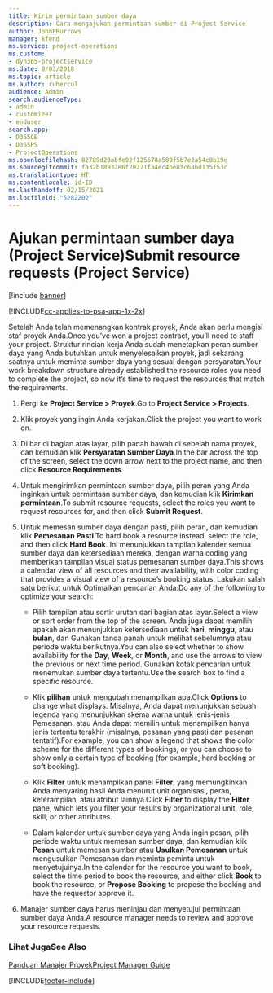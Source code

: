 ```yaml
---
title: Kirim permintaan sumber daya
description: Cara mengajukan permintaan sumber di Project Service
author: JohnPBurrows
manager: kfend
ms.service: project-operations
ms.custom:
- dyn365-projectservice
ms.date: 8/03/2018
ms.topic: article
ms.author: ruhercul
audience: Admin
search.audienceType:
- admin
- customizer
- enduser
search.app:
- D365CE
- D365PS
- ProjectOperations
ms.openlocfilehash: 82789d20abfe92f125678a589f5b7e2a54c0b19e
ms.sourcegitcommit: fa32b1893286f20271fa4ec4be8fc68bd135f53c
ms.translationtype: HT
ms.contentlocale: id-ID
ms.lasthandoff: 02/15/2021
ms.locfileid: "5282202"
---
```

# <a name="submit-resource-requests-project-service"></a><span data-ttu-id="4e1aa-103">Ajukan permintaan sumber daya (Project Service)</span><span class="sxs-lookup"><span data-stu-id="4e1aa-103">Submit resource requests (Project Service)</span></span>

[!include [banner](../includes/psa-now-project-operations.md)]

[!INCLUDE[cc-applies-to-psa-app-1x-2x](../includes/cc-applies-to-psa-app-1x-2x.md)]

<span data-ttu-id="4e1aa-104">Setelah Anda telah memenangkan kontrak proyek, Anda akan perlu mengisi staf proyek Anda.</span><span class="sxs-lookup"><span data-stu-id="4e1aa-104">Once you’ve won a project contract, you’ll need to staff your project.</span></span> <span data-ttu-id="4e1aa-105">Struktur rincian kerja Anda sudah menetapkan peran sumber daya yang Anda butuhkan untuk menyelesaikan proyek, jadi sekarang saatnya untuk meminta sumber daya yang sesuai dengan persyaratan.</span><span class="sxs-lookup"><span data-stu-id="4e1aa-105">Your work breakdown structure already established the resource roles you need to complete the project, so now it’s time to request the resources that match the requirements.</span></span>  
  
1.  <span data-ttu-id="4e1aa-106">Pergi ke **Project Service > Proyek**.</span><span class="sxs-lookup"><span data-stu-id="4e1aa-106">Go to **Project Service > Projects**.</span></span>  
  
2.  <span data-ttu-id="4e1aa-107">Klik proyek yang ingin Anda kerjakan.</span><span class="sxs-lookup"><span data-stu-id="4e1aa-107">Click the project you want to work on.</span></span>  
  
3.  <span data-ttu-id="4e1aa-108">Di bar di bagian atas layar, pilih panah bawah di sebelah nama proyek, dan kemudian klik **Persyaratan Sumber Daya**.</span><span class="sxs-lookup"><span data-stu-id="4e1aa-108">In the bar across the top of the screen, select the down arrow next to the project name, and then click **Resource Requirements**.</span></span>  
  
4.  <span data-ttu-id="4e1aa-109">Untuk mengirimkan permintaan sumber daya, pilih peran yang Anda inginkan untuk permintaan sumber daya, dan kemudian klik **Kirimkan permintaan**.</span><span class="sxs-lookup"><span data-stu-id="4e1aa-109">To submit resource requests, select the roles you want to request resources for, and then click **Submit Request**.</span></span>  
  
5.  <span data-ttu-id="4e1aa-110">Untuk memesan sumber daya dengan pasti, pilih peran, dan kemudian klik **Pemesanan Pasti**.</span><span class="sxs-lookup"><span data-stu-id="4e1aa-110">To hard book a resource instead, select the role, and then click **Hard Book**.</span></span> <span data-ttu-id="4e1aa-111">Ini menunjukkan tampilan kalender semua sumber daya dan ketersediaan mereka, dengan warna coding yang memberikan tampilan visual status pemesanan sumber daya.</span><span class="sxs-lookup"><span data-stu-id="4e1aa-111">This shows a calendar view of all resources and their availability, with color coding that provides a visual view of a resource’s booking status.</span></span> <span data-ttu-id="4e1aa-112">Lakukan salah satu berikut untuk Optimalkan pencarian Anda:</span><span class="sxs-lookup"><span data-stu-id="4e1aa-112">Do any of the following to optimize your search:</span></span>  
  
    -   <span data-ttu-id="4e1aa-113">Pilih tampilan atau sortir urutan dari bagian atas layar.</span><span class="sxs-lookup"><span data-stu-id="4e1aa-113">Select a view or sort order from the top of the screen.</span></span> <span data-ttu-id="4e1aa-114">Anda juga dapat memilih apakah akan menunjukkan ketersediaan untuk **hari**, **minggu**, atau **bulan**, dan Gunakan tanda panah untuk melihat sebelumnya atau periode waktu berikutnya.</span><span class="sxs-lookup"><span data-stu-id="4e1aa-114">You can also select whether to show availability for the **Day**, **Week**, or **Month**, and use the arrows to view the previous or next time period.</span></span> <span data-ttu-id="4e1aa-115">Gunakan kotak pencarian untuk menemukan sumber daya tertentu.</span><span class="sxs-lookup"><span data-stu-id="4e1aa-115">Use the search box to find a specific resource.</span></span>  
  
    -   <span data-ttu-id="4e1aa-116">Klik **pilihan** untuk mengubah menampilkan apa.</span><span class="sxs-lookup"><span data-stu-id="4e1aa-116">Click **Options** to change what displays.</span></span> <span data-ttu-id="4e1aa-117">Misalnya, Anda dapat menunjukkan sebuah legenda yang menunjukkan skema warna untuk jenis-jenis Pemesanan, atau Anda dapat memilih untuk menampilkan hanya jenis tertentu terakhir (misalnya, pesanan yang pasti dan pesanan tentatif).</span><span class="sxs-lookup"><span data-stu-id="4e1aa-117">For example, you can show a legend that shows the color scheme for the different types of bookings, or you can choose to show only a certain type of booking (for example, hard booking or soft booking).</span></span>  
  
    -   <span data-ttu-id="4e1aa-118">Klik **Filter** untuk menampilkan panel **Filter**, yang memungkinkan Anda menyaring hasil Anda menurut unit organisasi, peran, keterampilan, atau atribut lainnya.</span><span class="sxs-lookup"><span data-stu-id="4e1aa-118">Click **Filter** to display the **Filter** pane, which lets you filter your results by organizational unit, role, skill, or other attributes.</span></span>  
  
    -   <span data-ttu-id="4e1aa-119">Dalam kalender untuk sumber daya yang Anda ingin pesan, pilih periode waktu untuk memesan sumber daya, dan kemudian klik **Pesan** untuk memesan sumber atau **Usulkan Pemesanan** untuk mengusulkan Pemesanan dan meminta peminta untuk menyetujuinya.</span><span class="sxs-lookup"><span data-stu-id="4e1aa-119">In the calendar for the resource you want to book, select the time period to book the resource, and either click **Book** to book the resource, or **Propose Booking** to propose the booking and have the requestor approve it.</span></span>  
  
6.  <span data-ttu-id="4e1aa-120">Manajer sumber daya harus meninjau dan menyetujui permintaan sumber daya Anda.</span><span class="sxs-lookup"><span data-stu-id="4e1aa-120">A resource manager needs to review and approve your resource requests.</span></span>  
  
### <a name="see-also"></a><span data-ttu-id="4e1aa-121">Lihat Juga</span><span class="sxs-lookup"><span data-stu-id="4e1aa-121">See Also</span></span>  
 [<span data-ttu-id="4e1aa-122">Panduan Manajer Proyek</span><span class="sxs-lookup"><span data-stu-id="4e1aa-122">Project Manager Guide</span></span>](../psa/project-manager-guide.md)


[!INCLUDE[footer-include](../includes/footer-banner.md)]
